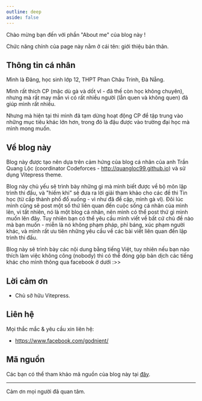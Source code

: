 ```yaml
---
outline: deep
aside: false
---
```


Chào mừng bạn đến với phần "About me" của blog này !

Chức năng chính của page này nằm ở cái tên: giới thiệu bản thân.

## Thông tin cá nhân

Mình là Đăng, học sinh lớp 12, THPT Phan Châu Trinh, Đà Nẵng.

Mình rất thích CP (mặc dù gà và dốt vl - đã thế còn học không chuyên), nhưng mà rất may mắn vì có rất nhiều người (lẫn quen và không quen) đã giúp mình rất nhiều.

Nhưng mà hiện tại thì mình đã tạm dừng hoạt động CP để tập trung vào những mục tiêu khác lớn hơn, trong đó là đậu được vào trường đại học mà mình mong muốn.

## Về blog này
Blog này được tạo nên dựa trên cảm hứng của blog cá nhân của anh Trần Quang Lộc (coordinator Codeforces - http://quangloc99.github.io) và sử dụng Vitepress theme.

Blog này chủ yếu sẽ trình bày những gì mà mình biết được về bộ môn lập trình thi đấu, và "hiếm khi" sẽ đưa ra lời giải tham khảo cho các đề thi Tin học (từ cấp thành phố đổ xuống - vì như đã đề cập, mình gà vl). Đôi lúc mình cũng sẽ post một số thứ liên quan đến cuộc sống cá nhân của mình lên, vì tất nhiên, nó là một blog cá nhân, nên mình có thể post thứ gì mình muốn lên đây. Tuy nhiên bạn có thể yêu cầu mình viết về bất cứ chủ đề nào mà bạn muốn - miễn là nó không phạm pháp, phỉ báng, xúc phạm người khác, và mình rất ưu tiên những yêu cầu về các bài viết liên quan đến lập trình thi đấu.

Blog này sẽ trình bày các nội dung bằng tiếng Việt, tuy nhiên nếu bạn nào thích làm việc không công (nobody) thì có thể đóng góp bản dịch các tiếng khác cho mình thông qua facebook ở dưới :>>

## Lời cảm ơn
- Chủ sở hữu Vitepress.

## Liên hệ
Mọi thắc mắc & yêu cầu xin liên hệ:
- https://www.facebook.com/godnient/

## Mã nguồn
Các bạn có thể tham khảo mã nguồn của blog này tại [đây](https://github.com/theadanielskocher/dang7rickrollblog).

---

Cảm ơn mọi người đã quan tâm.